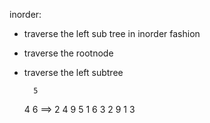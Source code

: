 inorder:
* traverse the left sub tree in inorder fashion
* traverse the rootnode
* traverse the left subtree

        5
    4        6         ==>  2 4 9 5 1 6 3
2      9   1     3
